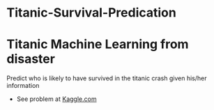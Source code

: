 # Titanic-Survival-Predication
# Titanic Machine Learning from disaster
 Predict who is likely to have survived in the titanic crash given his/her information
- See problem at [Kaggle.com](https://www.kaggle.com/c/titanic/overview)
